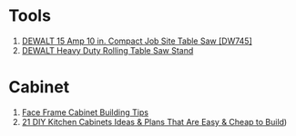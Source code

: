 # Tools
  1. [DEWALT 15 Amp 10 in. Compact Job Site Table Saw [DW745]](http://www.homedepot.com/p/DEWALT-15-Amp-10-in-Compact-Job-Site-Table-Saw-DW745/100497987)
2. [DEWALT Heavy Duty Rolling Table Saw Stand](http://www.homedepot.com/p/DEWALT-Heavy-Duty-Rolling-Table-Saw-Stand-DW7440RS/203054768?keyword=DW7440rs)


# Cabinet
1. [Face Frame Cabinet Building Tips](https://www.familyhandyman.com/kitchen/diy-kitchen-cabinets/face-frame-cabinet-building-tips/view-all)
2. [21 DIY Kitchen Cabinets Ideas & Plans That Are Easy & Cheap to Build](https://morningchores.com/diy-kitchen-cabinets/))
